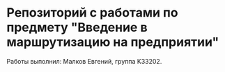 # Репозиторий с работами по предмету "Введение в маршрутизацию на предприятии"

Работы выполнил: Малков Евгений,
группа K33202.
